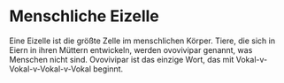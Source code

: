 # Menschliche Eizelle

Eine Eizelle ist die größte Zelle im menschlichen Körper. Tiere, die sich in
Eiern in ihren Müttern entwickeln, werden ovovivipar genannt, was Menschen nicht
sind. Ovovivipar ist das einzige Wort, das mit Vokal-v-Vokal-v-Vokal-v-Vokal
beginnt.
